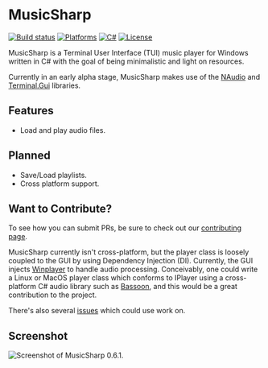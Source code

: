 # MusicSharp
[![Build status](https://github.com/markjamesm/MusicSharp/workflows/.NET%20Core/badge.svg?branch=main)](https://github.com/markjamesm/MusicSharp/actions) [![Platforms](https://img.shields.io/badge/Platforms-Windows-blue)]() [![C#](https://img.shields.io/badge/Language-CSharp-darkgreen.svg)](https://en.wikipedia.org/wiki/C_Sharp_(programming_language)) [![License](https://img.shields.io/badge/License-GPL-orange.svg)](https://www.gnu.org/licenses/gpl-3.0.en.html)

MusicSharp is a Terminal User Interface (TUI) music player for Windows written in C# with the goal of being minimalistic and light on resources.

Currently in an early alpha stage, MusicSharp makes use of the [NAudio](https://github.com/naudio/NAudio) and [Terminal.Gui](https://github.com/migueldeicaza/gui.cs) libraries.

## Features

- Load and play audio files.

## Planned

- Save/Load playlists.
- Cross platform support.

## Want to Contribute?

To see how you can submit PRs, be sure to check out our [contributing page](https://github.com/markjamesm/MusicSharp/blob/main/CONTRIBUTING.md).

MusicSharp currently isn't cross-platform, but the player class is loosely coupled to the GUI by using Dependency Injection (DI). Currently, the GUI injects [Winplayer](https://github.com/markjamesm/MusicSharp/blob/main/src/model/WinPlayer.cs) to handle audio processing. Conceivably, one could write a Linux or MacOS player class which conforms to IPlayer using a cross-platform C# audio library such as [Bassoon](https://gitlab.com/define-private-public/Bassoon), and this would be a great contribution to the project. 

There's also several [issues](https://github.com/markjamesm/MusicSharp/issues) which could use work on.

## Screenshot

<img src="https://user-images.githubusercontent.com/20845425/97771186-c8f72980-1b10-11eb-9082-cf053eb8fd5a.png" alt="Screenshot of MusicSharp 0.6.1.">